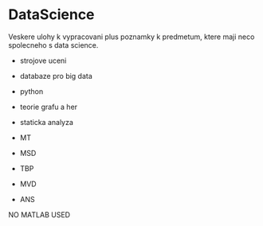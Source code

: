 # DataScience

Veskere ulohy k vypracovani plus poznamky k predmetum, ktere maji neco spolecneho s data science.

- strojove uceni
- databaze pro big data
- python
- teorie grafu a her
- staticka analyza

- MT
- MSD
- TBP
- MVD
- ANS

NO MATLAB USED



